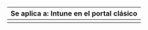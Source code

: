 |                            Se aplica a: Intune en el portal clásico                            |
|------------------------------------------------------------------------------------------------|
|                                                                                                |


